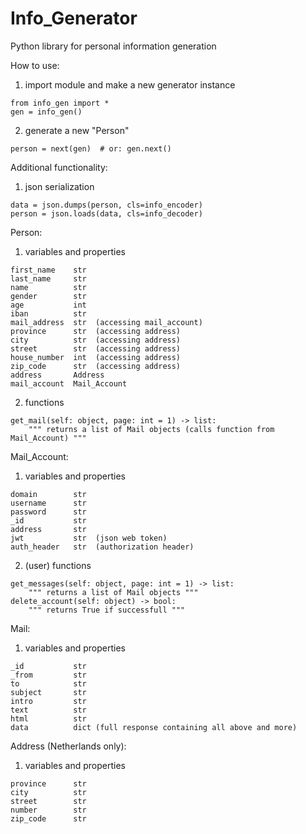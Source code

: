 # Info_Generator
 Python library for personal information generation

How to use:
1. import module and make a new generator instance
```
from info_gen import *
gen = info_gen()
```
2. generate a new "Person"
```
person = next(gen)  # or: gen.next()
```

Additional functionality:
1. json serialization
```
data = json.dumps(person, cls=info_encoder)
person = json.loads(data, cls=info_decoder)
```

Person:
1. variables and properties
```
first_name    str
last_name     str
name          str
gender        str
age           int
iban          str
mail_address  str  (accessing mail_account)
province      str  (accessing address)
city          str  (accessing address)
street        str  (accessing address)
house_number  int  (accessing address)
zip_code      str  (accessing address)
address       Address
mail_account  Mail_Account
```
2. functions
```
get_mail(self: object, page: int = 1) -> list:
    """ returns a list of Mail objects (calls function from Mail_Account) """
```

Mail_Account:
1. variables and properties
```
domain        str
username      str
password      str
_id           str
address       str
jwt           str  (json web token)
auth_header   str  (authorization header)
```
2. (user) functions
```
get_messages(self: object, page: int = 1) -> list:
    """ returns a list of Mail objects """
delete_account(self: object) -> bool:
    """ returns True if successfull """
```

Mail:
1. variables and properties
```
_id           str
_from         str
to            str
subject       str
intro         str
text          str
html          str
data          dict (full response containing all above and more)
```

Address (Netherlands only):
1. variables and properties
```
province      str
city          str
street        str
number        str
zip_code      str
```
